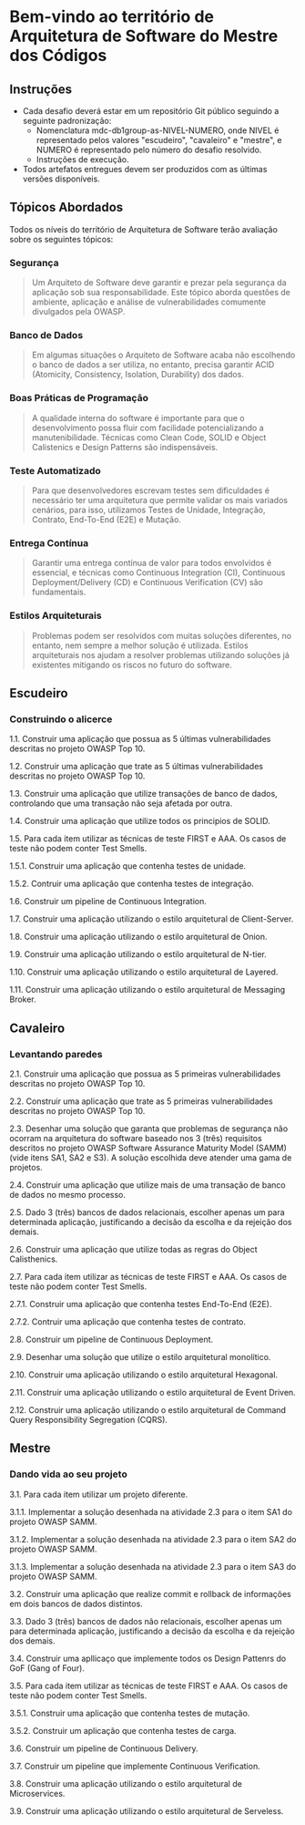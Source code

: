 # Bem-vindo ao território de Arquitetura de Software do Mestre dos Códigos

## Instruções

- Cada desafio deverá estar em um repositório Git público seguindo a seguinte padronização:
    - Nomenclatura mdc-db1group-as-NIVEL-NUMERO, onde NIVEL é representado pelos valores "escudeiro", "cavaleiro" e "mestre", e NUMERO é representado pelo número do desafio resolvido.
    - Instruções de execução.
- Todos artefatos entregues devem ser produzidos com as últimas versões disponíveis.

## Tópicos Abordados

Todos os níveis do território de Arquitetura de Software terão avaliação sobre os seguintes tópicos:

### Segurança
    
> Um Arquiteto de Software deve garantir e prezar pela segurança da aplicação sob sua responsabilidade. Este tópico aborda questões de ambiente, aplicação e análise de vulnerabilidades comumente divulgados pela OWASP.

### Banco de Dados

> Em algumas situações o Arquiteto de Software acaba não escolhendo o banco de dados a ser utiliza, no entanto, precisa garantir ACID (Atomicity, Consistency, Isolation, Durability) dos dados.

### Boas Práticas de Programação

> A qualidade interna do software é importante para que o desenvolvimento possa fluir com facilidade potencializando a manutenibilidade. Técnicas como Clean Code, SOLID e Object Calistenics e Design Patterns são indispensáveis.

### Teste Automatizado

> Para que desenvolvedores escrevam testes sem dificuldades é necessário ter uma arquitetura que permite validar os mais variados cenários, para isso, utilizamos Testes de Unidade, Integração, Contrato, End-To-End (E2E) e Mutação.

### Entrega Contínua

> Garantir uma entrega contínua de valor para todos envolvidos é essencial, e técnicas como Continuous Integration (CI), Continuous Deployment/Delivery (CD) e Continuous Verification (CV) são fundamentais.

### Estilos Arquiteturais

> Problemas podem ser resolvidos com muitas soluções diferentes, no entanto, nem sempre a melhor solução é utilizada. Estilos arquiteturais nos ajudam a resolver problemas utilizando soluções já existentes mitigando os riscos no futuro do software.

## Escudeiro

### Construindo o alicerce

1.1. Construir uma aplicação que possua as 5 últimas vulnerabilidades descritas no projeto OWASP Top 10.

1.2. Construir uma aplicação que trate as 5 últimas vulnerabilidades descritas no projeto OWASP Top 10.

1.3. Construir uma aplicação que utilize transações de banco de dados, controlando que uma transação não seja afetada por outra.

1.4. Construir uma aplicação que utilize todos os principios de SOLID.

1.5. Para cada item utilizar as técnicas de teste FIRST e AAA. Os casos de teste não podem conter Test Smells.

1.5.1. Construir uma aplicação que contenha testes de unidade.

1.5.2. Contruir uma aplicação que contenha testes de integração.

1.6. Construir um pipeline de Continuous Integration.

1.7. Construir uma aplicação utilizando o estilo arquitetural de Client-Server.

1.8. Construir uma aplicação utilizando o estilo arquitetural de Onion.

1.9. Construir uma aplicação utilizando o estilo arquitetural de N-tier.

1.10. Construir uma aplicação utilizando o estilo arquitetural de Layered.

1.11. Construir uma aplicação utilizando o estilo arquitetural de Messaging Broker.

## Cavaleiro

### Levantando paredes

2.1. Construir uma aplicação que possua as 5 primeiras vulnerabilidades descritas no projeto OWASP Top 10.

2.2. Construir uma aplicação que trate as 5 primeiras vulnerabilidades descritas no projeto OWASP Top 10.

2.3. Desenhar uma solução que garanta que problemas de segurança não ocorram na arquitetura do software baseado nos 3 (três) requisitos descritos no projeto OWASP Software Assurance Maturity Model (SAMM) (vide itens SA1, SA2 e S3). A solução escolhida deve atender uma gama de projetos.

2.4. Construir uma aplicação que utilize mais de uma transação de banco de dados no mesmo processo.

2.5. Dado 3 (três) bancos de dados relacionais, escolher apenas um para determinada aplicação, justificando a decisão da escolha e da rejeição dos demais.

2.6. Construir uma aplicação que utilize todas as regras do Object Calisthenics.

2.7. Para cada item utilizar as técnicas de teste FIRST e AAA. Os casos de teste não podem conter Test Smells.

2.7.1. Construir uma aplicação que contenha testes End-To-End (E2E).

2.7.2. Contruir uma aplicação que contenha testes de contrato.

2.8. Construir um pipeline de Continuous Deployment.

2.9. Desenhar uma solução que utilize o estilo arquitetural monolítico.

2.10. Construir uma aplicação utilizando o estilo arquitetural Hexagonal.

2.11. Construir uma aplicação utilizando o estilo arquitetural de Event Driven.

2.12. Construir uma aplicação utilizando o estilo arquitetural de Command Query Responsibility Segregation (CQRS).

## Mestre

### Dando vida ao seu projeto

3.1. Para cada item utilizar um projeto diferente.

3.1.1. Implementar a solução desenhada na atividade 2.3 para o item SA1 do projeto OWASP SAMM.

3.1.2. Implementar a solução desenhada na atividade 2.3 para o item SA2 do projeto OWASP SAMM.

3.1.3. Implementar a solução desenhada na atividade 2.3 para o item SA3 do projeto OWASP SAMM.

3.2. Construir uma aplicação que realize commit e rollback de informações em dois bancos de dados distintos.

3.3. Dado 3 (três) bancos de dados não relacionais, escolher apenas um para determinada aplicação, justificando a decisão da escolha e da rejeição dos demais.

3.4. Construir uma apllicaço que implemente todos os Design Pattenrs do GoF (Gang of Four).

3.5. Para cada item utilizar as técnicas de teste FIRST e AAA. Os casos de teste não podem conter Test Smells.

3.5.1. Construir uma aplicação que contenha testes de mutação.

3.5.2. Construir um aplicação que contenha testes de carga.

3.6. Construir um pipeline de Continuous Delivery.

3.7. Construir um pipeline que implemente Continuous Verification.

3.8. Construir uma aplicação utilizando o estilo arquitetural de Microservices.

3.9. Construir uma aplicação utilizando o estilo arquitetural de Serveless.